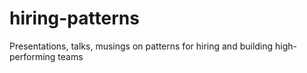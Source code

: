 # hiring-patterns
Presentations, talks, musings on patterns for hiring and building high-performing teams
